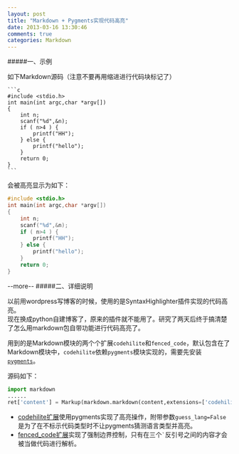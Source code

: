 ```yaml
---
layout: post
title: "Markdown + Pygments实现代码高亮"
date: 2013-03-16 13:30:46
comments: true
categories: Markdown
---
```

#####一、示例

如下Markdown源码（注意不要再用缩进进行代码块标记了）	

	```c
	#include <stdio.h>
	int main(int argc,char *argv[])
	{
	    int n;
	    scanf("%d",&n);
	    if ( n>4 ) {
	        printf("HH");
	    } else {
	        printf("hello");
	    }
	    return 0;
	}
	```

会被高亮显示为如下：
```c
#include <stdio.h>
int main(int argc,char *argv[])
{
    int n;
    scanf("%d",&n);
    if ( n>4 ) {
        printf("HH");
    } else {
        printf("hello");
    }
    return 0;
}
```
--more--
#####二、详细说明

以前用wordpress写博客的时候，使用的是SyntaxHighlighter插件实现的代码高亮。	
现在换成python自建博客了，原来的插件就不能用了。研究了两天后终于搞清楚了怎么用markdown包自带功能进行代码高亮了。

用到的是Markdown模块的两个个扩展`codehilite`和`fenced_code`，默认包含在了Markdown模块中，`codehilite`依赖`pygments`模块实现的，需要先安装[`pygments`][3]。

源码如下：
```python
import markdown
......
ret['content'] = Markup(markdown.markdown(content,extensions=['codehilite(guess_lang=False)','fenced_code']))
```

+ [codehilite扩展][1]使用pygments实现了高亮操作，附带参数`guess_lang=False`是为了在不标示代码类型时不让pygments猜测语言类型并高亮。	
+ [fenced_code扩展][2]实现了强制边界控制，只有在三个`` ` ``反引号之间的内容才会被当做代码进行解析。



[1]: http://pythonhosted.org/Markdown/extensions/code_hilite.html "codehilite"
[2]: http://pythonhosted.org/Markdown/extensions/fenced_code_blocks.html "fenced_code"
[3]: http://pygments.org/ "Pygments"
